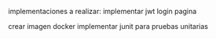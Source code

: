 implementaciones a realizar:
implementar jwt
login pagina

crear imagen docker
implementar junit para pruebas unitarias 

